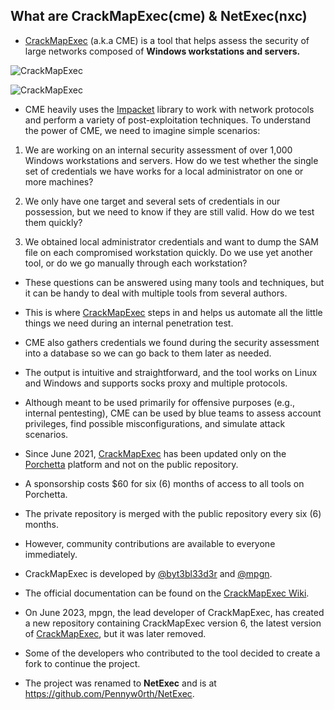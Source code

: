 ## What are CrackMapExec(cme) & NetExec(nxc) 

- [CrackMapExec](https://github.com/Porchetta-Industries/CrackMapExec) (a.k.a CME) is a tool that helps assess the security of large networks composed of **Windows workstations and servers.** 

![CrackMapExec](/Introduction-to-CrackMapExec/images/cme.image.png) 

![CrackMapExec](/Introduction-to-CrackMapExec/images/nxc.image.png) 

- CME heavily uses the [Impacket](https://github.com/SecureAuthCorp/impacket) library to work with network protocols and perform a variety of post-exploitation techniques. To understand the power of CME, we need to imagine simple scenarios: 

1. We are working on an internal security assessment of over 1,000 Windows workstations and servers. How do we test whether the single set of credentials we have works for a local administrator on one or more machines? 

2. We only have one target and several sets of credentials in our possession, but we need to know if they are still valid. How do we test them quickly? 

3. We obtained local administrator credentials and want to dump the SAM file on each compromised workstation quickly. Do we use yet another tool, or do we go manually through each workstation? 


- These questions can be answered using many tools and techniques, but it can be handy to deal with multiple tools from several authors. 
- This is where [CrackMapExec](https://github.com/Porchetta-Industries/CrackMapExec) steps in and helps us automate all the little things we need during an internal penetration test. 
- CME also gathers credentials we found during the security assessment into a database so we can go back to them later as needed. 
- The output is intuitive and straightforward, and the tool works on Linux and Windows and supports socks proxy and multiple protocols. 

- Although meant to be used primarily for offensive purposes (e.g., internal pentesting), CME can be used by blue teams to assess account privileges, find possible misconfigurations, and simulate attack scenarios. 

- Since June 2021, [CrackMapExec](https://github.com/Porchetta-Industries/CrackMapExec) has been updated only on the [Porchetta](https://porchetta.industries/) platform and not on the public repository. 
- A sponsorship costs $60 for six (6) months of access to all tools on Porchetta. 
- The private repository is merged with the public repository every six (6) months. 
- However, community contributions are available to everyone immediately. 
- CrackMapExec is developed by [@byt3bl33d3r](https://twitter.com/byt3bl33d3r) and [@mpgn](https://twitter.com/mpgn_x64). 
- The official documentation can be found on the [CrackMapExec Wiki](https://wiki.porchetta.industries/). 

- On June 2023, mpgn, the lead developer of CrackMapExec, has created a new repository containing CrackMapExec version 6, the latest version of [CrackMapExec](https://github.com/mpgn/CrackMapExec), but it was later removed. 

- Some of the developers who contributed to the tool decided to create a fork to continue the project. 
- The project was renamed to **NetExec** and is at https://github.com/Pennyw0rth/NetExec. 
